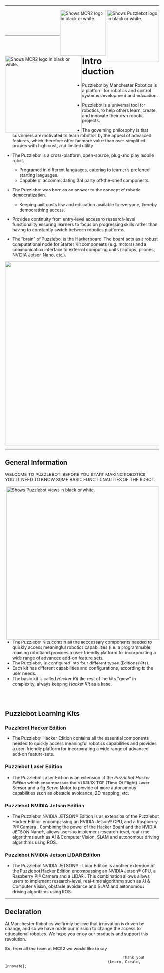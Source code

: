 
---

<picture>
  <source media="(prefers-color-scheme: dark)" srcset="https://github.com/ManchesterRoboticsLtd/Puzzlebot/blob/main/Misc/Logos/NVIDIA_logo_BL.jpg">
  <source media="(prefers-color-scheme: light)" srcset="https://github.com/ManchesterRoboticsLtd/Puzzlebot/blob/main/Misc/Logos/NVIDIA_logo_WL.jpg">
  <img alt="Shows Puzzlebot logo in black or white." width="170" align="right">
</picture>

<picture>
  <source media="(prefers-color-scheme: dark)" srcset="https://github.com/ManchesterRoboticsLtd/Puzzlebot/blob/main/Misc/Logos/MCR2_Logo_White.png">
  <source media="(prefers-color-scheme: light)" srcset="https://github.com/ManchesterRoboticsLtd/Puzzlebot/blob/main/Misc/Logos/MCR2_Logo_Black.png">
  <img alt="Shows MCR2 logo in black or white." width="150" align="right">
</picture>


<picture>
  <source media="(prefers-color-scheme: dark)" srcset="https://github.com/ManchesterRoboticsLtd/Puzzlebot/blob/main/Misc/Logos/Puzzle_Bot_Logo_W.png">
  <source media="(prefers-color-scheme: light)" srcset="https://github.com/ManchesterRoboticsLtd/Puzzlebot/blob/main/Misc/Logos/Puzzle_Bot_Logo_B.png">
  <img alt="Shows MCR2 logo in black or white." width="250" align="left">
</picture>

<br/><br/>
<br/><br/>

---

# Introduction

* Puzzlebot by Manchester Robotics is a platform for robotics and control systems development and education.

* Puzzlebot is a universal tool for robotics, to help others learn, create, and innovate their own robotic projects. 

* The governing philosophy is that customers are motivated to learn robotics by the appeal of advanced features, which therefore offer far more value than over-simplified proxies with high cost, and limited utility

* The Puzzlebot is a cross-platform, open-source, plug-and play mobile robot. 
  - Programed in different languages, catering to learner’s preferred starting languages.
  - Capable of accommodating 3rd party off-the-shelf components.
  
* The Puzzlebot was born as an answer to the concept of robotic democratization.
  - Keeping unit costs low and education available to everyone, thereby democratising access.
  
* Provides continuity from entry-level access to research-level functionality ensuring learners to focus on progressing skills rather than having to constantly switch between robotics platforms.

* The “brain” of Puzzlebot is the Hackerboard. The board acts as a robust computational node for Starter Kit components (e.g. motors) and a communication interface to external computing units (laptops, phones, NVIDIA Jetson Nano, etc.).

<p align="center" >
  <img src="https://user-images.githubusercontent.com/67285979/232477731-185e4295-ac29-494c-8455-d19fe532b50b.png"  width="600"/>
</p>

---
   
## General Information
WELCOME TO PUZZLEBOT! BEFORE YOU START MAKING ROBOTICS, YOU’LL NEED TO KNOW SOME BASIC FUNCTIONALITIES OF THE ROBOT.

<picture>
  <source srcset="https://github.com/ManchesterRoboticsLtd/Puzzlebot/blob/main/Misc/Figures/puzzlebot_views.jpg">
  <img alt="Shows Puzzlebot views in black or white." width="500" align="right">
</picture>

  * The Puzzlebot Kits contain all the neccessary components needed to quickly access meaningful robotics capabilities (i.e. a programmable, roaming robot)and       provides a user-friendly platform for incorporating a wide range of advanced add-on feature sets.
  * The Puzzlebot, is configured into four different types (Editions/Kits).
  * Each kit has different capabilities and configurations, according to the user needs.
  * The basic kit is called *Hacker Kit* the rest of the kits "grow" in complexity, always keeping *Hacker Kit* as a base.
  
<br/><br/>  
## Puzzlebot Learning Kits
  ### Puzzlebot Hacker Edition
  - The Puzzlebot Hacker Edition contains all the essential components needed to quickly access meaningful robotics capabilities and provides a user-friendly platform for incorporating a wide range of advanced add-on feature-sets.
    
  ### Puzzlebot Laser Edition
  - The Puzzlebot Laser Edition is an extension of the *Puzzlebot Hacker Edition* which encompasses the VL53L1X TOF (Time Of Flight) Laser Sensor and a 9g Servo Motor to provide of more autonomous capabilities such as obstacle avoidance, 2D mapping, etc.
    
  ### Puzzlebot NVIDIA Jetson Edition
  - The Puzzlebot NVIDIA JETSON® Edition is an extension of the Puzzlebot Hacker Edition encompassing an NVIDIA Jetson® CPU, and a Raspberry Pi® Camera . Combining 
the power of the Hacker Board and the NVIDIA JETSON Nano®, allows users to implement research-level, real-time algorithms such as AI & Computer Vision, SLAM and autonomous driving algorithms using ROS.

  ### Puzzlebot NVIDIA Jetson LiDAR Edition
  - The Puzzlebot NVIDIA JETSON® - Lidar Edition is another extension of the Puzzlebot Hacker Edition encompassing an NVIDIA Jetson® CPU, a Raspberry Pi® Camera and a LIDAR . This combination allows allows users to implement research-level, real-time algorithms such as AI & Computer Vision, obstacle avoidance and SLAM and autonomous driving algorithms using ROS.
  
---
## Declaration

At Manchester Robotics we firmly believe that innovation is driven by change, and so we have made our mission to change the access to educational robotics. We hope you enjoy our products and support this revolution.

So, from all the team at MCR2 we would like to say 

                                                          Thank you!
                                                   {Learn, Create, Innovate};

  
  


